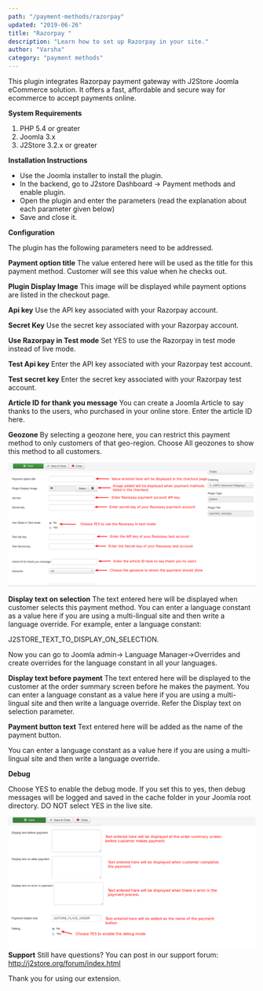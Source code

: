 ```yaml
---
path: "/payment-methods/razorpay"
updated: "2019-06-26"
title: "Razorpay "
description: "Learn how to set up Razorpay in your site."
author: "Varsha"
category: "payment methods"
---
```


This plugin integrates Razorpay payment gateway with J2Store Joomla eCommerce solution. It offers a fast, affordable and secure way for ecommerce to accept payments online.

**System Requirements**
1. PHP 5.4 or greater
2. Joomla 3.x
3. J2Store 3.2.x or greater


**Installation Instructions**

* Use the Joomla installer to install the plugin.
* In the backend, go to J2store Dashboard -> Payment methods and enable plugin.
* Open the plugin and enter the parameters (read the explanation about each parameter given below)
* Save and close it.

**Configuration**

The plugin has the following parameters need to be addressed.

**Payment option title**
The value entered here will be used as the title for this payment method. Customer will see this value when he checks out.

**Plugin Display Image**
This image will be displayed while payment options are listed in the checkout page.

**Api key**
Use the API key associated with your Razorpay account.

**Secret Key**
Use the secret key associated with your Razorpay account.

**Use Razorpay in Test mode**
Set YES to use the Razorpay in test mode instead of live mode.

**Test Api key**
Enter the API key associated with your Razorpay test account.

**Test secret key**
Enter the secret key associated with your Razorpay test account.

**Article ID for thank you message**
You can create a Joomla Article to say thanks to the users, who purchased in your online store. Enter the article ID here.

**Geozone**
By selecting a geozone here, you can restrict this payment method to only customers of that geo-region. Choose All geozones to show this method to all customers.


![razorpay1](https://raw.githubusercontent.com/j2store/doc-images/master/payment-methods/razorpay/razorpay_01.png)

**Display text on selection**
The text entered here will be displayed when customer selects this payment method. You can enter a language constant as a value here if you are using a multi-lingual site and then write a language override. For example, enter a language constant:

J2STORE_TEXT_TO_DISPLAY_ON_SELECTION.

Now you can go to Joomla admin-> Language Manager->Overrides and create overrides for the language constant in all your languages.

**Display text before payment**
The text entered here will be displayed to the customer at the order summary screen before he makes the payment. You can enter a language constant as a value here if you are using a multi-lingual site and then write a language override. Refer the Display text on selection parameter.

**Payment button text**
Text entered here will be added as the name of the payment button.

You can enter a language constant as a value here if you are using a multi-lingual site and then write a language override.

**Debug**

Choose YES to enable the debug mode. If you set this to yes, then debug messages will be logged and saved in the cache folder in your Joomla root directory. DO NOT select YES in the live site.

![razorpay2](https://raw.githubusercontent.com/j2store/doc-images/master/payment-methods/razorpay/razorpay_02.png)
**Support**
Still have questions? You can post in our support forum: http://j2store.org/forum/index.html

Thank you for using our extension.